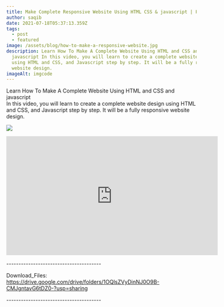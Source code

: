 ```yaml
---
title: Make Complete Responsive Website Using HTML CSS & javascript | Full Responsive
author: saqib
date: 2021-07-18T05:37:13.359Z
tags:
  - post
  - featured
image: /assets/blog/how-to-make-a-responsive-website.jpg
description: Learn How To Make A Complete Website Using HTML and CSS and
  javascript In this video, you will learn to create a complete website design
  using HTML and CSS, and Javascript step by step. It will be a fully responsive
  website design.
imageAlt: imgcode
---
```

Learn How To Make A Complete Website Using HTML and CSS and javascript\
In this video, you will learn to create a complete website design using HTML and CSS, and Javascript step by step. It will be a fully responsive website design.



![](/assets/blog/desktop-4.png)

<iframe width="560" height="315" src="https://www.youtube.com/embed/rjuKEuk9BAc" title="YouTube video player" frameborder="0" allow="accelerometer; autoplay; clipboard-write; encrypted-media; gyroscope; picture-in-picture" allowfullscreen></iframe>





\---------------------------------------

Download_Files: <https://drive.google.com/drive/folders/1OQlsZVyDinNJ0O9B-CMJgntavG6tDZ0-?usp=sharing>

\---------------------------------------